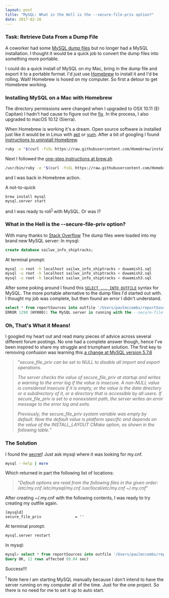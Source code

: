 ```yaml
---
layout: post
title: "MySQL: What in the Hell is the --secure-file-priv option?"
date: 2017-02-16
---
```


### Task: Retrieve Data From a Dump File

A coworker had some [MySQL dump files](https://dev.mysql.com/doc/refman/5.7/en/mysqldump-sql-format.html) but no longer had a MySQL installation. I thought it would be a quick job to convert the dump files into something more portable.

I could do a quick install of MySQL on my Mac, bring in the dump file and export it to a portable format. I'd just use [Homebrew](https://www.postgresql.org/) to install it and I'd be rolling. Wait! Homebrew is hosed on my computer. So first a detour to get Homebrew working.

### Installing MySQL on a Mac with Homebrew

The directory permissions were changed when I upgraded to OSX 10.11 (El Capitan) I hadn't had cause to figure out the [fix](https://digitizor.com/fix-homebrew-permissions-osx-el-capitan/). In the process, I also upgraded to macOS 10.12 (Sierra).

When Homebrew is working it's a dream. Open source software is installed just like it would be in Linux with [apt](https://wiki.debian.org/Apt) or [yum](https://en.wikipedia.org/wiki/Yellowdog_Updater,_Modified). After a bit of googling I found [instructions to uninstall Homebrew](http://superuser.com/questions/203707/how-to-uninstall-homebrew-mac-os-x-package-manager).
```bash
ruby -e "$(curl -fsSL https://raw.githubusercontent.com/Homebrew/install/master/uninstall)"
```
Next I followed the [one-step instructions at brew.sh](https://brew.sh/)
```bash
/usr/bin/ruby -e "$(curl -fsSL https://raw.githubusercontent.com/Homebrew/install/master/install)"
```
and I was back in Homebrew action.

A not-to-quick
```
brew install mysql
mysql.server start
```
and I was ready to roll<sup>[1](#myfootnote1)</sup> with MySQL. Or was I?

### What in the Hell is the --secure-file-priv option?

With many thanks to [Stack Overflow](http://stackoverflow.com/questions/17666249/how-to-import-an-sql-file-using-the-command-line-in-mysql) The dump files were loaded into my brand new MySQL server:
In mysql:
```sql
create database sailwx_info_shiptracks;
```
At terminal prompt:
```bash
mysql -u root -h localhost sailwx_info_shiptracks < duwamish1.sql
mysql -u root -h localhost sailwx_info_shiptracks < duwamish2.sql
mysql -u root -h localhost sailwx_info_shiptracks < duwamish3.sql
```

After some poking around I found this [```SELECT ... INTO OUTFILE```](https://dev.mysql.com/doc/refman/5.7/en/select-into.html) syntax for MySQL. The more portable alternative to the dump files I'd started out with. I thought my job was complete, but then found an error I didn't understand.

```sql
select * from reportSources into outfile '/Users/paulmccombs/reportSources.txt';
ERROR 1290 (HY000): The MySQL server is running with the --secure-file-priv option so it cannot execute this statement
```

### Oh, That's What it Means!

I googled my heart out and read many pieces of advice across several different forum postings. No one had a complete answer though, hence I've been inspired to share my struggle and triumphant solution. The first key to removing confusion was learning this [a change at MySQL version 5.7.6](https://dev.mysql.com/doc/relnotes/mysql/5.7/en/news-5-7-6.html)

>"*secure_file_priv can be set to NULL to disable all import and export operations.*
>
>*The server checks the value of secure_file_priv at startup and writes a warning to the error log if the value is insecure. A non-NULL value is considered insecure if it is empty, or the value is the data directory or a subdirectory of it, or a directory that is accessible by all users. If secure_file_priv is set to a nonexistent path, the server writes an error message to the error log and exits.*
>
>*Previously, the secure_file_priv system variable was empty by default. Now the default value is platform specific and depends on the value of the INSTALL_LAYOUT CMake option, as shown in the following table.*"


### The Solution

I found the [secret](http://stackoverflow.com/questions/7973927/for-homebrew-mysql-installs-wheres-my-cnf)! Just ask mysql where it was looking for my.cnf.
```bash
mysql --help | more
```
Which returned in part the following list of locations:
>"*Default options are read from the following files in the given order:
/etc/my.cnf /etc/mysql/my.cnf /usr/local/etc/my.cnf ~/.my.cnf*"


After creating ~/.my.cnf with the following contents, I was ready to try creating my outfile again.
```
[mysqld]
secure_file_priv               = ''
```
At terminal prompt:
```bash
mysql.server restart
```
In mysql:
```sql
mysql> select * from reportSources into outfile '/Users/paulmccombs/reportSources.txt';
Query OK, 12 rows affected (0.04 sec)
```

Success!!!

<a name="myfootnote1"><sup>1</sup></a> Note here I am starting MySQL manually because I don't intend to have the server running on my computer all of the time. Just for the one project. So there is no need for me to set it up to auto start.